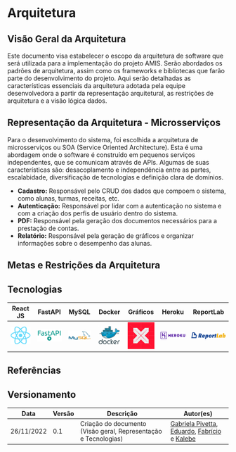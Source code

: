 # Arquitetura

## Visão Geral da Arquitetura

Este documento visa estabelecer o escopo da arquitetura de software que será utilizada para a implementação do projeto AMIS. Serão abordados os padrões de arquitetura, assim como os frameworks e bibliotecas que farão parte do desenvolvimento do projeto. Aqui serão detalhadas as características essenciais da arquitetura adotada pela equipe desenvolvedora a partir da representação arquitetural, as restrições de arquitetura e a visão lógica dados.
## Representação da Arquitetura - Microsserviços

Para o desenvolvimento do sistema, foi escolhida a arquitetura de microsserviços ou SOA (Service Oriented Architecture). Esta é uma abordagem onde o software é construído em pequenos serviços independentes, que se comunicam através de APIs. Algumas de suas características são: desacoplamento e independência entre as partes, escalabidade, diversificação de tecnologias e definição clara de domínios.

- **Cadastro:** Responsável pelo CRUD dos dados que compoem o sistema, como alunas, turmas, receitas, etc.
- **Autenticação:** Responsável por lidar com a autenticação no sistema e com a criação dos perfis de usuário dentro do sistema.
- **PDF:** Responsável pela geração dos documentos necessários para a prestação de contas.
- **Relatório:** Responsável pela geração de gráficos e organizar informações sobre o desempenho das alunas.

## Metas e Restrições da Arquitetura

## Tecnologias

| React JS | FastAPI | MySQL | Docker | Gráficos | Heroku | ReportLab |
| :-: | :-: | :-: | :-: | :-: | :-: | :-: |
| ![React JS](../assets/logo_react_js.png) | ![FastAPI](../assets/logo_fast_api.png) | ![MySQL](../assets/logo_my_sql.png) | ![Docker](../assets/logo_docker.png) | ![Visx](../assets/logo_visx.png) | ![Heroku](../assets/logo_heroku.png) | ![ReportLab](../assets/report_lab.svg) |


## Referências

## Versionamento

| Data | Versão | Descrição | Autor(es) |
|------|--------|-----------|-----------|
| 26/11/2022 | 0.1 | Criação do documento (Visão geral, Representação e Tecnologias) | [Gabriela Pivetta](https://github.com/gabrielapivetta), [Eduardo](https://github.com/fxred), [Fabrício](https://github.com/FabricioDeQueiroz) e [Kalebe](https://github.com/KalebeLopes) |